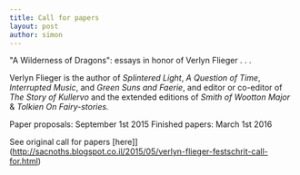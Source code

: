 ```yaml
---
title: Call for papers
layout: post
author: simon
---
```

"A Wilderness of Dragons": essays in honor of Verlyn Flieger
. . .

Verlyn Flieger is the author of *Splintered Light*, *A Question of Time*, *Interrupted Music*, and *Green Suns and Faerie*, and editor or co-editor of *The Story of Kullervo* and the extended editions of *Smith of Wootton Major* & *Tolkien On Fairy-stories.*

Paper proposals: September 1st 2015
Finished papers: March 1st 2016

See original call for papers [here]](http://sacnoths.blogspot.co.il/2015/05/verlyn-flieger-festschrit-call-for.html)
